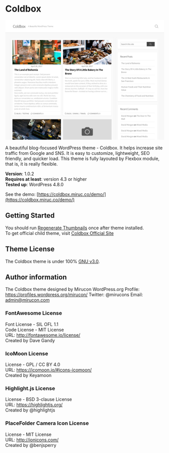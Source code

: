 # Coldbox

![coldbox-screenshot](/screenshot.jpg)

A beautiful blog-focused WordPress theme - Coldbox. It helps increase site traffic from Google and SNS. It is easy to customize, lightweight, SEO friendly, and quicker load. This theme is fully layouted by Flexbox module, that is, it is really flexible.

**Version**: 1.0.2  
**Requires at least**: version 4.3 or higher  
**Tested up**: WordPress 4.8.0

See the demo: [https://coldbox.miruc.co/demo/](https://coldbox.miruc.co/demo/)

## Getting Started
You should run [Regenerate Thumbnails](https://ja.wordpress.org/plugins/regenerate-thumbnails/) once after theme installed.  
To get official child theme, visit [Coldbox Official Site](https://coldbox.miruc.co/)
<!-- **Documentation** -->

## Theme License
The Coldbox theme is under 100% [GNU v3.0](http://www.gnu.org/licenses/gpl-3.0.html).

## Author information
The Coldbox theme designed by Mirucon
WordPress.org Profile: https://profiles.wordpress.org/mirucon/
Twitter: @mirucons
Email: admin@mirucon.com

### FontAwesome License
Font License - SIL OFL 1.1  
Code License - MIT License  
URL: http://fontawesome.io/license/  
Created by Dave Gandy  

### IcoMoon License
License - GPL / CC BY 4.0  
URL: https://icomoon.io/#icons-icomoon/  
Created by Keyamoon  

### Highlight.js License
License - BSD 3-clause License  
URL: https://highlightjs.org/  
Created by @highlightjs  

### PlaceFolder Camera Icon License
License - MIT License  
URL: http://ionicons.com/  
Created by @benjsperry  
